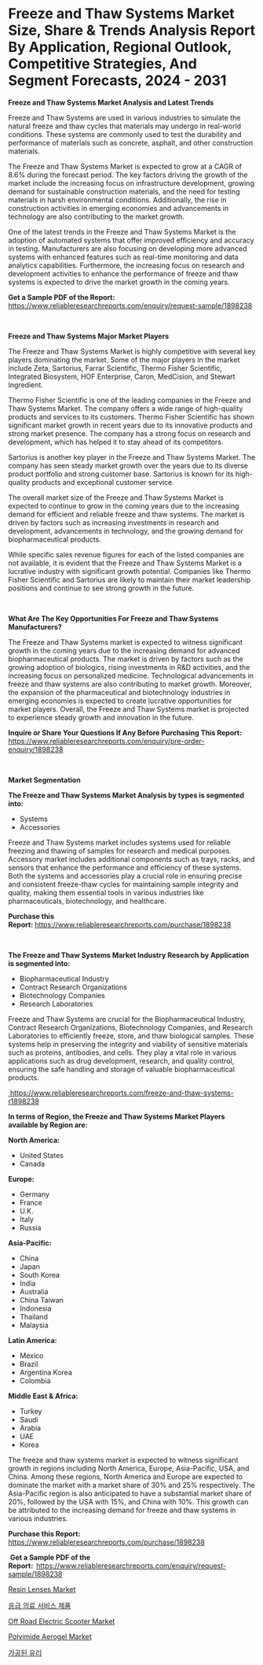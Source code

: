 <p><h1>Freeze and Thaw Systems Market Size, Share & Trends Analysis Report By Application, Regional Outlook, Competitive Strategies, And Segment Forecasts, 2024 - 2031</h1></p><p><strong>Freeze and Thaw Systems Market Analysis and Latest Trends</strong></p>
<p><p>Freeze and Thaw Systems are used in various industries to simulate the natural freeze and thaw cycles that materials may undergo in real-world conditions. These systems are commonly used to test the durability and performance of materials such as concrete, asphalt, and other construction materials. </p><p>The Freeze and Thaw Systems Market is expected to grow at a CAGR of 8.6% during the forecast period. The key factors driving the growth of the market include the increasing focus on infrastructure development, growing demand for sustainable construction materials, and the need for testing materials in harsh environmental conditions. Additionally, the rise in construction activities in emerging economies and advancements in technology are also contributing to the market growth.</p><p>One of the latest trends in the Freeze and Thaw Systems Market is the adoption of automated systems that offer improved efficiency and accuracy in testing. Manufacturers are also focusing on developing more advanced systems with enhanced features such as real-time monitoring and data analytics capabilities. Furthermore, the increasing focus on research and development activities to enhance the performance of freeze and thaw systems is expected to drive the market growth in the coming years.</p></p>
<p><strong>Get a Sample PDF of the Report:&nbsp;</strong> <a href="https://www.reliableresearchreports.com/enquiry/request-sample/1898238">https://www.reliableresearchreports.com/enquiry/request-sample/1898238</a></p>
<p>&nbsp;</p>
<p><strong>Freeze and Thaw Systems Major Market Players</strong></p>
<p><p>The Freeze and Thaw Systems Market is highly competitive with several key players dominating the market. Some of the major players in the market include Zeta, Sartorius, Farrar Scientific, Thermo Fisher Scientific, Integrated Biosystem, HOF Enterprise, Caron, MedCision, and Stewart Ingredient.</p><p>Thermo Fisher Scientific is one of the leading companies in the Freeze and Thaw Systems Market. The company offers a wide range of high-quality products and services to its customers. Thermo Fisher Scientific has shown significant market growth in recent years due to its innovative products and strong market presence. The company has a strong focus on research and development, which has helped it to stay ahead of its competitors.</p><p>Sartorius is another key player in the Freeze and Thaw Systems Market. The company has seen steady market growth over the years due to its diverse product portfolio and strong customer base. Sartorius is known for its high-quality products and exceptional customer service.</p><p>The overall market size of the Freeze and Thaw Systems Market is expected to continue to grow in the coming years due to the increasing demand for efficient and reliable freeze and thaw systems. The market is driven by factors such as increasing investments in research and development, advancements in technology, and the growing demand for biopharmaceutical products.</p><p>While specific sales revenue figures for each of the listed companies are not available, it is evident that the Freeze and Thaw Systems Market is a lucrative industry with significant growth potential. Companies like Thermo Fisher Scientific and Sartorius are likely to maintain their market leadership positions and continue to see strong growth in the future.</p></p>
<p>&nbsp;</p>
<p><strong>What Are The Key Opportunities For Freeze and Thaw Systems Manufacturers?</strong></p>
<p><p>The Freeze and Thaw Systems market is expected to witness significant growth in the coming years due to the increasing demand for advanced biopharmaceutical products. The market is driven by factors such as the growing adoption of biologics, rising investments in R&D activities, and the increasing focus on personalized medicine. Technological advancements in freeze and thaw systems are also contributing to market growth. Moreover, the expansion of the pharmaceutical and biotechnology industries in emerging economies is expected to create lucrative opportunities for market players. Overall, the Freeze and Thaw Systems market is projected to experience steady growth and innovation in the future.</p></p>
<p><strong>Inquire or Share Your Questions If Any Before Purchasing This Report:</strong> <a href="https://www.reliableresearchreports.com/enquiry/pre-order-enquiry/1898238">https://www.reliableresearchreports.com/enquiry/pre-order-enquiry/1898238</a></p>
<p>&nbsp;</p>
<p><strong>Market Segmentation</strong></p>
<p><strong>The Freeze and Thaw Systems Market Analysis by types is segmented into:</strong></p>
<p><ul><li>Systems</li><li>Accessories</li></ul></p>
<p><p>Freeze and Thaw Systems market includes systems used for reliable freezing and thawing of samples for research and medical purposes. Accessory market includes additional components such as trays, racks, and sensors that enhance the performance and efficiency of these systems. Both the systems and accessories play a crucial role in ensuring precise and consistent freeze-thaw cycles for maintaining sample integrity and quality, making them essential tools in various industries like pharmaceuticals, biotechnology, and healthcare.</p></p>
<p><strong>Purchase this Report:&nbsp;</strong><a href="https://www.reliableresearchreports.com/purchase/1898238">https://www.reliableresearchreports.com/purchase/1898238</a></p>
<p>&nbsp;</p>
<p><strong>The Freeze and Thaw Systems Market Industry Research by Application is segmented into:</strong></p>
<p><ul><li>Biopharmaceutical Industry</li><li>Contract Research Organizations</li><li>Biotechnology Companies</li><li>Research Laboratories</li></ul></p>
<p><p>Freeze and Thaw Systems are crucial for the Biopharmaceutical Industry, Contract Research Organizations, Biotechnology Companies, and Research Laboratories to efficiently freeze, store, and thaw biological samples. These systems help in preserving the integrity and viability of sensitive materials such as proteins, antibodies, and cells. They play a vital role in various applications such as drug development, research, and quality control, ensuring the safe handling and storage of valuable biopharmaceutical products.</p></p>
<p><a href="https://www.reliableresearchreports.com/freeze-and-thaw-systems-r1898238">&nbsp;https://www.reliableresearchreports.com/freeze-and-thaw-systems-r1898238</a></p>
<p><strong>In terms of Region, the Freeze and Thaw Systems Market Players available by Region are:</strong></p>
<p>
    <p> <strong> North America: </strong>
        <ul>
            <li>United States</li>
            <li>Canada</li>
        </ul>
        </p> 
    <p> <strong> Europe: </strong>
        <ul>
            <li>Germany</li>
            <li>France</li>
            <li>U.K.</li>
            <li>Italy</li>
            <li>Russia</li>
        </ul>
        </p> 
    <p> <strong> Asia-Pacific: </strong>
        <ul>
            <li>China</li>
            <li>Japan</li>
            <li>South Korea</li>
            <li>India</li>
            <li>Australia</li>
            <li>China Taiwan</li>
            <li>Indonesia</li>
            <li>Thailand</li>
            <li>Malaysia</li>
        </ul>
        </p> 
    <p> <strong> Latin America: </strong>
        <ul>
            <li>Mexico</li>
            <li>Brazil</li>
            <li>Argentina Korea</li>
            <li>Colombia</li>
        </ul>
        </p> 
    <p> <strong> Middle East & Africa: </strong>
        <ul>
            <li>Turkey</li>
            <li>Saudi</li>
            <li>Arabia</li>
            <li>UAE</li>
            <li>Korea</li>
        </ul>
    </p>
    </p>
<p><p>The freeze and thaw systems market is expected to witness significant growth in regions including North America, Europe, Asia-Pacific, USA, and China. Among these regions, North America and Europe are expected to dominate the market with a market share of 30% and 25% respectively. The Asia-Pacific region is also anticipated to have a substantial market share of 20%, followed by the USA with 15%, and China with 10%. This growth can be attributed to the increasing demand for freeze and thaw systems in various industries.</p></p>
<p><strong>Purchase this Report: </strong><a href="https://www.reliableresearchreports.com/purchase/1898238">https://www.reliableresearchreports.com/purchase/1898238</a></p>
<p>&nbsp;<strong>Get a Sample PDF of the Report:&nbsp;&nbsp;</strong><a href="https://www.reliableresearchreports.com/enquiry/request-sample/1898238">https://www.reliableresearchreports.com/enquiry/request-sample/1898238</a></p>
<p><strong></strong></p>
<p><p><a href="https://issuu.com/reportprime-2/docs/resin-lenses-market-size-2030.pptx">Resin Lenses Market</a></p><p><a href="https://github.com/PhilToryphy7876567/Market-Research-Report-List-1/blob/main/489207620246.md">응급 의료 서비스 제품</a></p><p><a href="https://www.linkedin.com/pulse/off-road-electric-scooter-market-size-share-amp-trends-7xiie?trackingId=SmnpwMG8Ln6szPH1PL9k%2BQ%3D%3D">Off Road Electric Scooter Market</a></p><p><a href="https://issuu.com/reportprime-2/docs/polyimide-aerogel-market-size-2030.pptx">Polyimide Aerogel Market</a></p><p><a href="https://github.com/hzumrdvas204296/Market-Research-Report-List-1/blob/main/312413920245.md">가공된 유리</a></p></p>